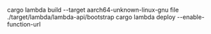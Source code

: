 cargo lambda build --target aarch64-unknown-linux-gnu
file ./target/lambda/lambda-api/bootstrap
cargo lambda deploy --enable-function-url
